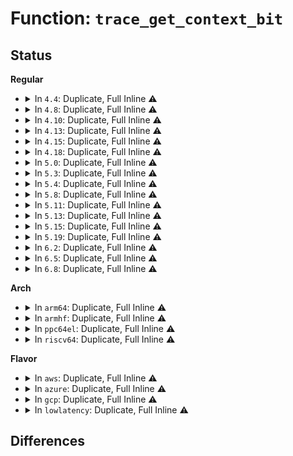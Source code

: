 # Function: <code>trace_get_context_bit</code>

## Status
<b>Regular</b>
<ul>
<li>
<details>
<summary>In <code>4.4</code>: Duplicate, Full Inline ⚠️</summary>

**Collision:** Static Duplication

**Inline:** Full

**Transformation:** False

**Instances:**

```
In kernel/trace/ftrace.c (ffffffff8114010a)
Location: kernel/trace/trace.h:497
Inline: True
Inline callers:
  - kernel/trace/ftrace.c:ftrace_ops_recurs_func
  - kernel/trace/ftrace.c:ftrace_ops_list_func
```
```
In kernel/trace/trace_functions.c (ffffffff811567d4)
Location: kernel/trace/trace.h:497
Inline: True
Inline callers:
  - kernel/trace/trace_functions.c:function_trace_call
```
</details>
</li>
<li>
<details>
<summary>In <code>4.8</code>: Duplicate, Full Inline ⚠️</summary>

**Collision:** Static Duplication

**Inline:** Full

**Transformation:** False

**Instances:**

```
In kernel/trace/ftrace.c (ffffffff81149651)
Location: kernel/trace/trace.h:506
Inline: True
Inline callers:
  - kernel/trace/ftrace.c:ftrace_ops_assist_func
  - kernel/trace/ftrace.c:ftrace_ops_list_func
```
```
In kernel/trace/trace_functions.c (ffffffff81161044)
Location: kernel/trace/trace.h:506
Inline: True
Inline callers:
  - kernel/trace/trace_functions.c:function_trace_call
```
</details>
</li>
<li>
<details>
<summary>In <code>4.10</code>: Duplicate, Full Inline ⚠️</summary>

**Collision:** Static Duplication

**Inline:** Full

**Transformation:** False

**Instances:**

```
In kernel/trace/ftrace.c (ffffffff81153501)
Location: kernel/trace/trace.h:513
Inline: True
Inline callers:
  - kernel/trace/ftrace.c:ftrace_ops_assist_func
  - kernel/trace/ftrace.c:ftrace_ops_list_func
```
```
In kernel/trace/trace_functions.c (ffffffff8116baa4)
Location: kernel/trace/trace.h:513
Inline: True
Inline callers:
  - kernel/trace/trace_functions.c:function_trace_call
```
</details>
</li>
<li>
<details>
<summary>In <code>4.13</code>: Duplicate, Full Inline ⚠️</summary>

**Collision:** Static Duplication

**Inline:** Full

**Transformation:** False

**Instances:**

```
In kernel/trace/ftrace.c (ffffffff81154f21)
Location: kernel/trace/trace.h:519
Inline: True
Inline callers:
  - kernel/trace/ftrace.c:ftrace_ops_assist_func
  - kernel/trace/ftrace.c:ftrace_ops_list_func
```
```
In kernel/trace/trace_functions.c (ffffffff8116ec41)
Location: kernel/trace/trace.h:519
Inline: True
Inline callers:
  - kernel/trace/trace_functions.c:function_trace_call
```
</details>
</li>
<li>
<details>
<summary>In <code>4.15</code>: Duplicate, Full Inline ⚠️</summary>

**Collision:** Static Duplication

**Inline:** Full

**Transformation:** False

**Instances:**

```
In kernel/trace/ftrace.c (ffffffff811617de)
Location: kernel/trace/trace.h:523
Inline: True
Inline callers:
  - kernel/trace/ftrace.c:ftrace_ops_assist_func
  - kernel/trace/ftrace.c:ftrace_ops_list_func
```
```
In kernel/trace/trace_functions.c (ffffffff8117bd31)
Location: kernel/trace/trace.h:523
Inline: True
Inline callers:
  - kernel/trace/trace_functions.c:function_trace_call
```
</details>
</li>
<li>
<details>
<summary>In <code>4.18</code>: Duplicate, Full Inline ⚠️</summary>

**Collision:** Static Duplication

**Inline:** Full

**Transformation:** False

**Instances:**

```
In kernel/trace/ftrace.c (ffffffff8117071d)
Location: kernel/trace/trace.h:531
Inline: True
Inline callers:
  - kernel/trace/ftrace.c:ftrace_ops_assist_func
  - kernel/trace/ftrace.c:ftrace_ops_list_func
```
```
In kernel/trace/trace_functions.c (ffffffff8118ae2d)
Location: kernel/trace/trace.h:531
Inline: True
Inline callers:
  - kernel/trace/trace_functions.c:function_trace_call
```
</details>
</li>
<li>
<details>
<summary>In <code>5.0</code>: Duplicate, Full Inline ⚠️</summary>

**Collision:** Static Duplication

**Inline:** Full

**Transformation:** False

**Instances:**

```
In kernel/trace/ftrace.c (ffffffff8117e1b5)
Location: kernel/trace/trace.h:571
Inline: True
Inline callers:
  - kernel/trace/ftrace.c:ftrace_ops_assist_func
  - kernel/trace/ftrace.c:ftrace_ops_list_func
```
```
In kernel/trace/trace_functions.c (ffffffff81198789)
Location: kernel/trace/trace.h:571
Inline: True
Inline callers:
  - kernel/trace/trace_functions.c:function_trace_call
```
</details>
</li>
<li>
<details>
<summary>In <code>5.3</code>: Duplicate, Full Inline ⚠️</summary>

**Collision:** Static Duplication

**Inline:** Full

**Transformation:** False

**Instances:**

```
In kernel/trace/ftrace.c (ffffffff8118b264)
Location: kernel/trace/trace.h:620
Inline: True
Inline callers:
  - kernel/trace/ftrace.c:ftrace_ops_assist_func
  - kernel/trace/ftrace.c:ftrace_ops_list_func
```
```
In kernel/trace/trace_functions.c (ffffffff811a631e)
Location: kernel/trace/trace.h:620
Inline: True
Inline callers:
  - kernel/trace/trace_functions.c:function_trace_call
```
</details>
</li>
<li>
<details>
<summary>In <code>5.4</code>: Duplicate, Full Inline ⚠️</summary>

**Collision:** Static Duplication

**Inline:** Full

**Transformation:** False

**Instances:**

```
In kernel/trace/ftrace.c (ffffffff81197164)
Location: kernel/trace/trace.h:621
Inline: True
Inline callers:
  - kernel/trace/ftrace.c:ftrace_ops_assist_func
  - kernel/trace/ftrace.c:ftrace_ops_list_func
```
```
In kernel/trace/trace_functions.c (ffffffff811b1b0e)
Location: kernel/trace/trace.h:621
Inline: True
Inline callers:
  - kernel/trace/trace_functions.c:function_trace_call
```
</details>
</li>
<li>
<details>
<summary>In <code>5.8</code>: Duplicate, Full Inline ⚠️</summary>

**Collision:** Static Duplication

**Inline:** Full

**Transformation:** False

**Instances:**

```
In kernel/trace/ftrace.c (ffffffff811ac473)
Location: kernel/trace/trace.h:665
Inline: True
Inline callers:
  - kernel/trace/ftrace.c:ftrace_ops_assist_func
  - kernel/trace/ftrace.c:ftrace_ops_list_func
```
```
In kernel/trace/trace_functions.c (ffffffff811ca6ab)
Location: kernel/trace/trace.h:665
Inline: True
Inline callers:
  - kernel/trace/trace_functions.c:function_trace_call
```
</details>
</li>
<li>
<details>
<summary>In <code>5.11</code>: Duplicate, Full Inline ⚠️</summary>

**Collision:** Static Duplication

**Inline:** Full

**Transformation:** False

**Instances:**

```
In arch/x86/kernel/kprobes/ftrace.c (ffffffff8107b13c)
Location: include/linux/trace_recursion.h:137
Inline: True
Inline callers:
  - arch/x86/kernel/kprobes/ftrace.c:kprobe_ftrace_handler
```
```
In kernel/livepatch/patch.c (ffffffff81135cf7)
Location: include/linux/trace_recursion.h:137
Inline: True
Inline callers:
  - kernel/livepatch/patch.c:klp_ftrace_handler
```
```
In kernel/trace/ftrace.c (ffffffff811a9d71)
Location: include/linux/trace_recursion.h:137
Inline: True
Inline callers:
  - kernel/trace/ftrace.c:ftrace_ops_assist_func
  - kernel/trace/ftrace.c:ftrace_ops_list_func
```
```
In kernel/trace/trace_functions.c (ffffffff811c7d17)
Location: include/linux/trace_recursion.h:137
Inline: True
Inline callers:
  - kernel/trace/trace_functions.c:function_trace_call
```
```
In kernel/trace/trace_event_perf.c (ffffffff811d56e0)
Location: include/linux/trace_recursion.h:137
Inline: True
Inline callers:
  - kernel/trace/trace_event_perf.c:perf_ftrace_function_call
```
</details>
</li>
<li>
<details>
<summary>In <code>5.13</code>: Duplicate, Full Inline ⚠️</summary>

**Collision:** Static Duplication

**Inline:** Full

**Transformation:** False

**Instances:**

```
In arch/x86/kernel/kprobes/ftrace.c (ffffffff8107c349)
Location: include/linux/trace_recursion.h:137
Inline: True
Inline callers:
  - arch/x86/kernel/kprobes/ftrace.c:kprobe_ftrace_handler
```
```
In kernel/livepatch/patch.c (ffffffff81136b21)
Location: include/linux/trace_recursion.h:137
Inline: True
Inline callers:
  - kernel/livepatch/patch.c:klp_ftrace_handler
```
```
In kernel/trace/ftrace.c (ffffffff811aa931)
Location: include/linux/trace_recursion.h:137
Inline: True
Inline callers:
  - kernel/trace/ftrace.c:ftrace_ops_assist_func
  - kernel/trace/ftrace.c:ftrace_ops_list_func
```
```
In kernel/trace/trace_functions.c (ffffffff811c9464)
Location: include/linux/trace_recursion.h:137
Inline: True
Inline callers:
  - kernel/trace/trace_functions.c:function_no_repeats_trace_call
  - kernel/trace/trace_functions.c:function_trace_call
```
```
In kernel/trace/trace_event_perf.c (ffffffff811d6c00)
Location: include/linux/trace_recursion.h:137
Inline: True
Inline callers:
  - kernel/trace/trace_event_perf.c:perf_ftrace_function_call
```
</details>
</li>
<li>
<details>
<summary>In <code>5.15</code>: Duplicate, Full Inline ⚠️</summary>

**Collision:** Static Duplication

**Inline:** Full

**Transformation:** False

**Instances:**

```
In arch/x86/kernel/kprobes/ftrace.c (ffffffff8108a48f)
Location: include/linux/trace_recursion.h:117
Inline: True
Inline callers:
  - arch/x86/kernel/kprobes/ftrace.c:kprobe_ftrace_handler
```
```
In kernel/livepatch/patch.c (ffffffff81159767)
Location: include/linux/trace_recursion.h:117
Inline: True
Inline callers:
  - kernel/livepatch/patch.c:klp_ftrace_handler
```
```
In kernel/trace/ftrace.c (ffffffff811d45a3)
Location: include/linux/trace_recursion.h:117
Inline: True
Inline callers:
  - kernel/trace/ftrace.c:ftrace_ops_assist_func
  - kernel/trace/ftrace.c:ftrace_ops_list_func
```
```
In kernel/trace/trace_functions.c (ffffffff811f4eba)
Location: include/linux/trace_recursion.h:117
Inline: True
Inline callers:
  - kernel/trace/trace_functions.c:function_no_repeats_trace_call
  - kernel/trace/trace_functions.c:function_trace_call
```
```
In kernel/trace/trace_event_perf.c (ffffffff81203b15)
Location: include/linux/trace_recursion.h:117
Inline: True
Inline callers:
  - kernel/trace/trace_event_perf.c:perf_ftrace_function_call
```
</details>
</li>
<li>
<details>
<summary>In <code>5.19</code>: Duplicate, Full Inline ⚠️</summary>

**Collision:** Static Duplication

**Inline:** Full

**Transformation:** False

**Instances:**

```
In arch/x86/kernel/ftrace.c (ffffffff8109508b)
Location: include/linux/trace_recursion.h:117
Inline: True
Inline callers:
  - arch/x86/kernel/ftrace.c:prepare_ftrace_return
```
```
In arch/x86/kernel/kprobes/ftrace.c (ffffffff8109a9ee)
Location: include/linux/trace_recursion.h:117
Inline: True
Inline callers:
  - arch/x86/kernel/kprobes/ftrace.c:kprobe_ftrace_handler
```
```
In kernel/livepatch/patch.c (ffffffff81182d27)
Location: include/linux/trace_recursion.h:117
Inline: True
Inline callers:
  - kernel/livepatch/patch.c:klp_ftrace_handler
```
```
In kernel/trace/ftrace.c (ffffffff812098c8)
Location: include/linux/trace_recursion.h:117
Inline: True
Inline callers:
  - kernel/trace/ftrace.c:ftrace_ops_assist_func
  - kernel/trace/ftrace.c:arch_ftrace_ops_list_func
```
```
In kernel/trace/trace_functions.c (ffffffff8122e069)
Location: include/linux/trace_recursion.h:117
Inline: True
Inline callers:
  - kernel/trace/trace_functions.c:function_no_repeats_trace_call
  - kernel/trace/trace_functions.c:function_trace_call
```
```
In kernel/trace/trace_event_perf.c (ffffffff8123eeef)
Location: include/linux/trace_recursion.h:117
Inline: True
Inline callers:
  - kernel/trace/trace_event_perf.c:perf_ftrace_function_call
```
```
In kernel/trace/fprobe.c (ffffffff81268584)
Location: include/linux/trace_recursion.h:117
Inline: True
```
</details>
</li>
<li>
<details>
<summary>In <code>6.2</code>: Duplicate, Full Inline ⚠️</summary>

**Collision:** Static Duplication

**Inline:** Full

**Transformation:** False

**Instances:**

```
In arch/x86/kernel/ftrace.c (ffffffff810aab6b)
Location: include/linux/trace_recursion.h:117
Inline: True
Inline callers:
  - arch/x86/kernel/ftrace.c:prepare_ftrace_return
```
```
In arch/x86/kernel/kprobes/ftrace.c (ffffffff810b142e)
Location: include/linux/trace_recursion.h:117
Inline: True
Inline callers:
  - arch/x86/kernel/kprobes/ftrace.c:kprobe_ftrace_handler
```
```
In kernel/livepatch/patch.c (ffffffff811bdd77)
Location: include/linux/trace_recursion.h:117
Inline: True
Inline callers:
  - kernel/livepatch/patch.c:klp_ftrace_handler
```
```
In kernel/trace/ftrace.c (ffffffff81252078)
Location: include/linux/trace_recursion.h:117
Inline: True
Inline callers:
  - kernel/trace/ftrace.c:ftrace_ops_assist_func
  - kernel/trace/ftrace.c:arch_ftrace_ops_list_func
```
```
In kernel/trace/trace_functions.c (ffffffff81279f29)
Location: include/linux/trace_recursion.h:117
Inline: True
Inline callers:
  - kernel/trace/trace_functions.c:function_no_repeats_trace_call
  - kernel/trace/trace_functions.c:function_trace_call
```
```
In kernel/trace/trace_event_perf.c (ffffffff8128c95f)
Location: include/linux/trace_recursion.h:117
Inline: True
Inline callers:
  - kernel/trace/trace_event_perf.c:perf_ftrace_function_call
```
```
In kernel/trace/fprobe.c (ffffffff812ba7c4)
Location: include/linux/trace_recursion.h:117
Inline: True
```
</details>
</li>
<li>
<details>
<summary>In <code>6.5</code>: Duplicate, Full Inline ⚠️</summary>

**Collision:** Static Duplication

**Inline:** Full

**Transformation:** False

**Instances:**

```
In arch/x86/kernel/ftrace.c (ffffffff810adf20)
Location: include/linux/trace_recursion.h:117
Inline: True
Inline callers:
  - arch/x86/kernel/ftrace.c:prepare_ftrace_return
```
```
In arch/x86/kernel/kprobes/ftrace.c (ffffffff810b43dc)
Location: include/linux/trace_recursion.h:117
Inline: True
Inline callers:
  - arch/x86/kernel/kprobes/ftrace.c:kprobe_ftrace_handler
```
```
In kernel/livepatch/patch.c (ffffffff811d0767)
Location: include/linux/trace_recursion.h:117
Inline: True
Inline callers:
  - kernel/livepatch/patch.c:klp_ftrace_handler
```
```
In kernel/trace/ftrace.c (ffffffff81269b1b)
Location: include/linux/trace_recursion.h:117
Inline: True
Inline callers:
  - kernel/trace/ftrace.c:ftrace_ops_assist_func
  - kernel/trace/ftrace.c:arch_ftrace_ops_list_func
```
```
In kernel/trace/trace_functions.c (ffffffff81291967)
Location: include/linux/trace_recursion.h:117
Inline: True
Inline callers:
  - kernel/trace/trace_functions.c:function_no_repeats_trace_call
  - kernel/trace/trace_functions.c:function_trace_call
```
```
In kernel/trace/trace_event_perf.c (ffffffff812a9896)
Location: include/linux/trace_recursion.h:117
Inline: True
Inline callers:
  - kernel/trace/trace_event_perf.c:perf_ftrace_function_call
```
```
In kernel/trace/fprobe.c (ffffffff812ddd13)
Location: include/linux/trace_recursion.h:117
Inline: True
```
</details>
</li>
<li>
<details>
<summary>In <code>6.8</code>: Duplicate, Full Inline ⚠️</summary>

**Collision:** Static Duplication

**Inline:** Full

**Transformation:** False

**Instances:**

```
In arch/x86/kernel/ftrace.c (ffffffff810b4aa0)
Location: include/linux/trace_recursion.h:117
Inline: True
Inline callers:
  - arch/x86/kernel/ftrace.c:prepare_ftrace_return
```
```
In arch/x86/kernel/kprobes/ftrace.c (ffffffff810bb83c)
Location: include/linux/trace_recursion.h:117
Inline: True
Inline callers:
  - arch/x86/kernel/kprobes/ftrace.c:kprobe_ftrace_handler
```
```
In kernel/livepatch/patch.c (ffffffff811e53b7)
Location: include/linux/trace_recursion.h:117
Inline: True
Inline callers:
  - kernel/livepatch/patch.c:klp_ftrace_handler
```
```
In kernel/trace/ftrace.c (ffffffff81283c8b)
Location: include/linux/trace_recursion.h:117
Inline: True
Inline callers:
  - kernel/trace/ftrace.c:ftrace_ops_assist_func
  - kernel/trace/ftrace.c:arch_ftrace_ops_list_func
```
```
In kernel/trace/trace_functions.c (ffffffff812acf77)
Location: include/linux/trace_recursion.h:117
Inline: True
Inline callers:
  - kernel/trace/trace_functions.c:function_no_repeats_trace_call
  - kernel/trace/trace_functions.c:function_trace_call
```
```
In kernel/trace/trace_event_perf.c (ffffffff812c55a6)
Location: include/linux/trace_recursion.h:117
Inline: True
Inline callers:
  - kernel/trace/trace_event_perf.c:perf_ftrace_function_call
```
```
In kernel/trace/fprobe.c (ffffffff812fbe03)
Location: include/linux/trace_recursion.h:117
Inline: True
```
</details>
</li>
</ul>
<b>Arch</b>
<ul>
<li>
<details>
<summary>In <code>arm64</code>: Duplicate, Full Inline ⚠️</summary>

**Collision:** Static Duplication

**Inline:** Full

**Transformation:** False

**Instances:**

```
In kernel/trace/ftrace.c (ffff80001020f598)
Location: kernel/trace/trace.h:621
Inline: True
Inline callers:
  - kernel/trace/ftrace.c:ftrace_ops_assist_func
  - kernel/trace/ftrace.c:ftrace_ops_no_ops
```
```
In kernel/trace/trace_functions.c (ffff80001023025c)
Location: kernel/trace/trace.h:621
Inline: True
Inline callers:
  - kernel/trace/trace_functions.c:function_trace_call
```
</details>
</li>
<li>
<details>
<summary>In <code>armhf</code>: Duplicate, Full Inline ⚠️</summary>

**Collision:** Static Duplication

**Inline:** Full

**Transformation:** False

**Instances:**

```
In kernel/trace/ftrace.c (c044e978)
Location: kernel/trace/trace.h:621
Inline: True
Inline callers:
  - kernel/trace/ftrace.c:ftrace_ops_assist_func
  - kernel/trace/ftrace.c:ftrace_ops_list_func
```
```
In kernel/trace/trace_functions.c (c046b554)
Location: kernel/trace/trace.h:621
Inline: True
Inline callers:
  - kernel/trace/trace_functions.c:function_trace_call
```
</details>
</li>
<li>
<details>
<summary>In <code>ppc64el</code>: Duplicate, Full Inline ⚠️</summary>

**Collision:** Static Duplication

**Inline:** Full

**Transformation:** False

**Instances:**

```
In kernel/trace/ftrace.c (c00000000028e428)
Location: kernel/trace/trace.h:621
Inline: True
Inline callers:
  - kernel/trace/ftrace.c:ftrace_ops_assist_func
  - kernel/trace/ftrace.c:ftrace_ops_list_func
```
```
In kernel/trace/trace_functions.c (c0000000002b9390)
Location: kernel/trace/trace.h:621
Inline: True
Inline callers:
  - kernel/trace/trace_functions.c:function_trace_call
```
</details>
</li>
<li>
<details>
<summary>In <code>riscv64</code>: Duplicate, Full Inline ⚠️</summary>

**Collision:** Static Duplication

**Inline:** Full

**Transformation:** False

**Instances:**

```
In kernel/trace/ftrace.c (ffffffe0001702d8)
Location: kernel/trace/trace.h:621
Inline: True
Inline callers:
  - kernel/trace/ftrace.c:ftrace_ops_assist_func
  - kernel/trace/ftrace.c:ftrace_ops_list_func
```
```
In kernel/trace/trace_functions.c (ffffffe000187912)
Location: kernel/trace/trace.h:621
Inline: True
Inline callers:
  - kernel/trace/trace_functions.c:function_trace_call
```
</details>
</li>
</ul>
<b>Flavor</b>
<ul>
<li>
<details>
<summary>In <code>aws</code>: Duplicate, Full Inline ⚠️</summary>

**Collision:** Static Duplication

**Inline:** Full

**Transformation:** False

**Instances:**

```
In kernel/trace/ftrace.c (ffffffff8118f784)
Location: kernel/trace/trace.h:621
Inline: True
Inline callers:
  - kernel/trace/ftrace.c:ftrace_ops_assist_func
  - kernel/trace/ftrace.c:ftrace_ops_list_func
```
```
In kernel/trace/trace_functions.c (ffffffff811aa12e)
Location: kernel/trace/trace.h:621
Inline: True
Inline callers:
  - kernel/trace/trace_functions.c:function_trace_call
```
</details>
</li>
<li>
<details>
<summary>In <code>azure</code>: Duplicate, Full Inline ⚠️</summary>

**Collision:** Static Duplication

**Inline:** Full

**Transformation:** False

**Instances:**

```
In kernel/trace/ftrace.c (ffffffff811828c4)
Location: kernel/trace/trace.h:621
Inline: True
Inline callers:
  - kernel/trace/ftrace.c:ftrace_ops_assist_func
  - kernel/trace/ftrace.c:ftrace_ops_list_func
```
```
In kernel/trace/trace_functions.c (ffffffff8119d0ae)
Location: kernel/trace/trace.h:621
Inline: True
Inline callers:
  - kernel/trace/trace_functions.c:function_trace_call
```
</details>
</li>
<li>
<details>
<summary>In <code>gcp</code>: Duplicate, Full Inline ⚠️</summary>

**Collision:** Static Duplication

**Inline:** Full

**Transformation:** False

**Instances:**

```
In kernel/trace/ftrace.c (ffffffff8118d554)
Location: kernel/trace/trace.h:621
Inline: True
Inline callers:
  - kernel/trace/ftrace.c:ftrace_ops_assist_func
  - kernel/trace/ftrace.c:ftrace_ops_list_func
```
```
In kernel/trace/trace_functions.c (ffffffff811a7efe)
Location: kernel/trace/trace.h:621
Inline: True
Inline callers:
  - kernel/trace/trace_functions.c:function_trace_call
```
</details>
</li>
<li>
<details>
<summary>In <code>lowlatency</code>: Duplicate, Full Inline ⚠️</summary>

**Collision:** Static Duplication

**Inline:** Full

**Transformation:** False

**Instances:**

```
In kernel/trace/ftrace.c (ffffffff8119b0d2)
Location: kernel/trace/trace.h:621
Inline: True
Inline callers:
  - kernel/trace/ftrace.c:ftrace_ops_assist_func
  - kernel/trace/ftrace.c:ftrace_ops_list_func
```
```
In kernel/trace/trace_functions.c (ffffffff811b5ca5)
Location: kernel/trace/trace.h:621
Inline: True
Inline callers:
  - kernel/trace/trace_functions.c:function_trace_call
```
</details>
</li>
</ul>

## Differences
